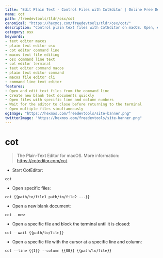 ```yaml
---
title: "Edit Plain Text - Control Files with CotEditor | Online Free DevTools by Hexmos"
name: cot
path: /freedevtools/tldr/osx/cot
canonical: "https://hexmos.com/freedevtools/tldr/osx/cot/"
description: "Control plain text files with CotEditor on macOS. Open, edit, and manage text files directly from the command line. Free online tool, no registration required."
category: osx
keywords:
- text editor macos
- plain text editor osx
- cot editor command line
- macos text file editing
- osx command line text
- cot editor terminal
- text editor command macos
- plain text editor command
- macos file editor cli
- command line text editor
features:
- Open and edit text files from the command line
- Create new blank text documents quickly
- Open files with specific line and column numbers
- Wait for the editor to close before returning to the terminal
- Open multiple files simultaneously
ogImage: "https://hexmos.com/freedevtools/site-banner.png"
twitterImage: "https://hexmos.com/freedevtools/site-banner.png"
---
```


# cot

> The Plain-Text Editor for macOS.
> More information: <https://coteditor.com/cot>.

- Start CotEditor:

`cot`

- Open specific files:

`cot {{path/to/file1 path/to/file2 ...}}`

- Open a new blank document:

`cot --new`

- Open a specific file and block the terminal until it is closed:

`cot --wait {{path/to/file}}`

- Open a specific file with the cursor at a specific line and column:

`cot --line {{1}} --column {{80}} {{path/to/file}}`
